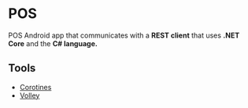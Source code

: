 # POS
POS Android app that communicates with a **REST client** that uses **.NET Core** and the **C# language.**

## Tools
* [Corotines](https://developer.android.com/kotlin/coroutines?gclid=CjwKCAjwg4-EBhBwEiwAzYAlsnZx6Fiuxisif1iUnc1LGNl25-7fjgT_AJgscFCCbJQBus9ZbGLxvhoCBzAQAvD_BwE&gclsrc=aw.ds)
* [Volley](https://developer.android.com/training/volley)
